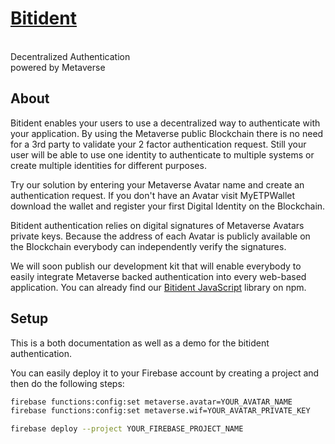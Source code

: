 <p align="center">
  <a href="https://bitident.com/">
    <h1>Bitident</h1>
  </a>
  <br>
  Decentralized Authentication
  <br>
  powered by Metaverse
</p>

## About
Bitident enables your users to use a decentralized way to authenticate with your application. By using the Metaverse public Blockchain there is no need for a 3rd party to validate your 2 factor authentication request. Still your user will be able to use one identity to authenticate to multiple systems or create multiple identities for different purposes.

Try our solution by entering your Metaverse Avatar name and create an authentication request. If you don't have an Avatar visit MyETPWallet download the wallet and register your first Digital Identity on the Blockchain.

Bitident authentication relies on digital signatures of Metaverse Avatars private keys. Because the address of each Avatar is publicly available on the Blockchain everybody can independently verify the signatures.

We will soon publish our development kit that will enable everybody to easily integrate Metaverse backed authentication into every web-based application. You can already find our [Bitident JavaScript](https://www.npmjs.com/package/bitident) library on npm.

## Setup
This is a both documentation as well as a demo for the bitident authentication. 

You can easily deploy it to your Firebase account by creating a project and then do the following steps:

``` bash
firebase functions:config:set metaverse.avatar=YOUR_AVATAR_NAME
firebase functions:config:set metaverse.wif=YOUR_AVATAR_PRIVATE_KEY

firebase deploy --project YOUR_FIREBASE_PROJECT_NAME
```